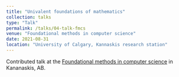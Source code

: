```yaml
---
title: "Univalent foundations of mathematics"
collection: talks
type: "Talk"
permalink: /talks/04-talk-fmcs
venue: "Foundational methods in computer science"
date: 2021-08-31
location: "University of Calgary, Kannaskis research station"
---
```


Contributed talk at the <a href="https://cspages.ucalgary.ca/~robin/FMCS/FMCS2024/FMCS2024.html">Foundational methods in computer science</a> in Kananaskis, AB.
